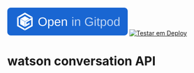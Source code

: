 [![Testar no Browser](https://raw.githubusercontent.com/gilberto-009199/JAgendaWeb/master/gitpod.svg)](https://gitpod.io#https://github.com/gilberto-009199/watson-chat) [![Testar em Deploy](https://www.herokucdn.com/deploy/button.svg)](https://heroku.com/deploy)

# watson conversation API
